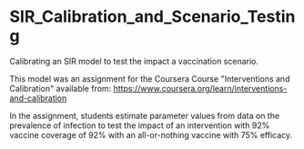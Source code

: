 # SIR_Calibration_and_Scenario_Testing
Calibrating an SIR model to test the impact a vaccination scenario.

This model was an assignment for the Coursera Course "Interventions and Calibration" available from: https://www.coursera.org/learn/interventions-and-calibration

In the assignment, students estimate parameter values from data on the prevalence of infection to test the impact of an intervention with 92% vaccine coverage of 92% with an all-or-nothing vaccine with 75% efficacy.
